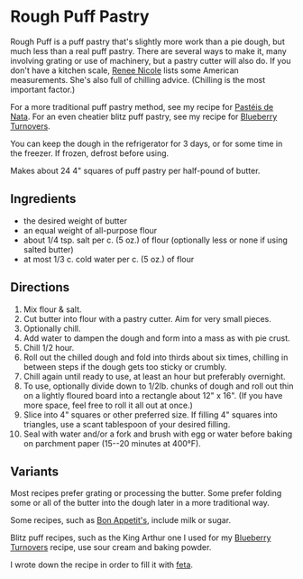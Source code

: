 # Rough Puff Pastry

Rough Puff is a puff pastry that's slightly more work than a pie dough, but much less than a real puff pastry.   There are several ways to make it, many involving grating or use of machinery, but a pastry cutter will also do.  If you don't have a kitchen scale, [Renee Nicole](https://reneenicoleskitchen.com/rough-puff-pastry/) lists some American measurements.  She's also full of chilling advice.  (Chilling is the most important factor.)

For a more traditional puff pastry method, see my recipe for [Pastéis de Nata](../pie/pasteisDeNata.md).  For an even cheatier blitz puff pastry, see my recipe for [Blueberry Turnovers](../pie/blueberryTurnovers.md).

You can keep the dough in the refrigerator for 3 days, or for some time in the freezer.  If frozen, defrost before using.

Makes about 24 4" squares of puff pastry per half-pound of butter.

## Ingredients 

* the desired weight of butter
* an equal weight of all-purpose flour
* about 1/4 tsp. salt per c. (5 oz.) of flour (optionally less or none if using salted butter)
* at most 1/3 c. cold water per c. (5 oz.) of flour

## Directions

1. Mix flour & salt.
2. Cut butter into flour with a pastry cutter.  Aim for very small pieces.
3. Optionally chill.
4. Add water to dampen the dough and form into a mass as with pie crust.
5. Chill 1/2 hour.
6. Roll out the chilled dough and fold into thirds about six times, chilling in between steps if the dough gets too sticky or crumbly.
7. Chill again until ready to use, at least an hour but preferably overnight.
8. To use, optionally divide down to 1/2lb. chunks of dough and roll out thin on a lightly floured board into a rectangle about 12" x 16".  (If you have more space, feel free to roll it all out at once.)
9. Slice into 4" squares or other preferred size.  If filling 4" squares into triangles, use a scant tablespoon of your desired filling.
10. Seal with water and/or a fork and brush with egg or water before baking on parchment paper (15--20 minutes at 400°F).

## Variants

Most recipes prefer grating or processing the butter.  Some prefer folding some or all of the butter into the dough later in a more traditional way.

Some recipes, such as [Bon Appetit's](https://www.bonappetit.com/recipe/rough-puff-pastry), include milk or sugar.

Blitz puff recipes, such as the King Arthur one I used for my [Blueberry Turnovers](../pie/blueberryTurnovers.md) recipe, use sour cream and baking powder.

I wrote down the recipe in order to fill it with [feta](../pie/fetaPuffs.md).

